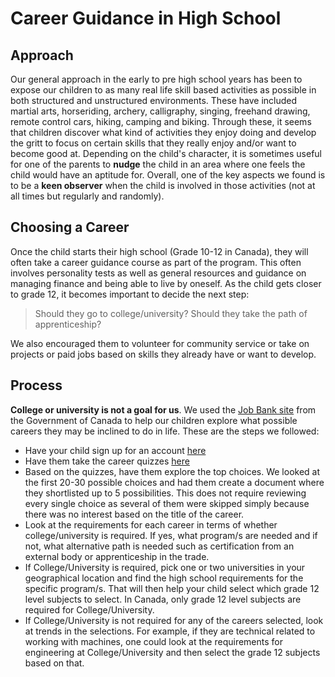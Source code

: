 # Career Guidance in High School

## Approach
Our general approach in the early to pre high school years has been to expose our children to as many real life skill based activities as possible in both structured and unstructured environments. These have included martial arts, horseriding, archery, calligraphy, singing, freehand drawing, remote control cars, hiking, camping and biking. Through these, it seems that children discover what kind of activities they enjoy doing and develop the gritt to focus on certain skills that they really enjoy and/or want to become good at. Depending on the child's character, it is sometimes useful for one of the parents to **nudge** the child in an area where one feels the child would have an aptitude for. Overall, one of the key aspects we found is to be a **keen observer** when the child is involved in those activities (not at all times but regularly and randomly).

## Choosing a Career
Once the child starts their high school (Grade 10-12 in Canada), they will often take a career guidance course as part of the program. This often involves personality tests as well as general resources and guidance on managing finance and being able to live by oneself. As the child gets closer to grade 12, it becomes important to decide the next step:
> Should they go to college/university? Should they take the path of apprenticeship? 

We also encouraged them to volunteer for community service or take on projects or paid jobs based on skills they already have or want to develop.

## Process
**College or university is not a goal for us**. We used the [Job Bank site](https://www.jobbank.gc.ca/home) from the Government of Canada to help our children explore what possible careers they may be inclined to do in life. These are the steps we followed:
- Have your child sign up for an account [here](https://www.jobbank.gc.ca/reg/instructions)
- Have them take the career quizzes [here](https://www.jobbank.gc.ca/career-planning/quizzes)
- Based on the quizzes, have them explore the top choices. We looked at the first 20-30 possible choices and had them create a document where they shortlisted up to 5 possibilities. This does not require reviewing every single choice as several of them were skipped simply because there was no interest based on the title of the career.
- Look at the requirements for each career in terms of whether college/university is required. If yes, what program/s are needed and if not, what alternative path is needed such as certification from an external body or apprenticeship in the trade.
- If College/University is required, pick one or two universities in your geographical location and find the high school requirements for the specific program/s. That will then help your child select which grade 12 level subjects to select. In Canada, only grade 12 level subjects are required for College/University.
- If College/University is not required for any of the careers selected, look at trends in the selections. For example, if they are technical related to working with machines, one could look at the requirements for engineering at College/University and then select the grade 12 subjects based on that.

